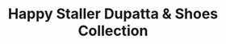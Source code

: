 ---
title: "Happy Staller Dupatta & Shoes Collection"
url: /karachi/happy-staller-dupatta-und-shoes-collection/
shop: Kleidung
---